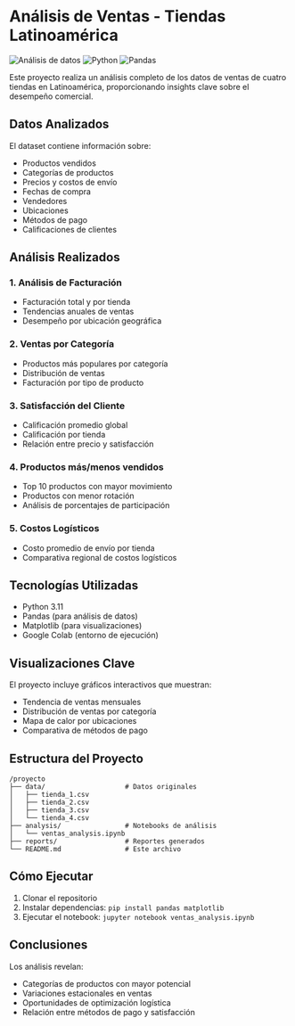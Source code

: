 # Análisis de Ventas - Tiendas Latinoamérica

![Análisis de datos](https://img.shields.io/badge/Área-Ciencia_de_Datos-blue)
![Python](https://img.shields.io/badge/Lenguaje-Python-green)
![Pandas](https://img.shields.io/badge/Biblioteca-Pandas-orange)

Este proyecto realiza un análisis completo de los datos de ventas de cuatro tiendas en Latinoamérica, proporcionando insights clave sobre el desempeño comercial.

## Datos Analizados

El dataset contiene información sobre:
- Productos vendidos
- Categorías de productos
- Precios y costos de envío
- Fechas de compra
- Vendedores
- Ubicaciones
- Métodos de pago
- Calificaciones de clientes

## Análisis Realizados

### 1. Análisis de Facturación
- Facturación total y por tienda
- Tendencias anuales de ventas
- Desempeño por ubicación geográfica

### 2. Ventas por Categoría
- Productos más populares por categoría
- Distribución de ventas
- Facturación por tipo de producto

### 3. Satisfacción del Cliente
- Calificación promedio global
- Calificación por tienda
- Relación entre precio y satisfacción

### 4. Productos más/menos vendidos
- Top 10 productos con mayor movimiento
- Productos con menor rotación
- Análisis de porcentajes de participación

### 5. Costos Logísticos
- Costo promedio de envío por tienda
- Comparativa regional de costos logísticos

## Tecnologías Utilizadas

- Python 3.11
- Pandas (para análisis de datos)
- Matplotlib (para visualizaciones)
- Google Colab (entorno de ejecución)

## Visualizaciones Clave

El proyecto incluye gráficos interactivos que muestran:
- Tendencia de ventas mensuales
- Distribución de ventas por categoría
- Mapa de calor por ubicaciones
- Comparativa de métodos de pago

## Estructura del Proyecto

```
/proyecto
├── data/                    # Datos originales
│   ├── tienda_1.csv
│   ├── tienda_2.csv
│   ├── tienda_3.csv
│   └── tienda_4.csv
├── analysis/                # Notebooks de análisis
│   └── ventas_analysis.ipynb
├── reports/                 # Reportes generados
└── README.md                # Este archivo
```

## Cómo Ejecutar

1. Clonar el repositorio
2. Instalar dependencias: `pip install pandas matplotlib`
3. Ejecutar el notebook: `jupyter notebook ventas_analysis.ipynb`

## Conclusiones

Los análisis revelan:
- Categorías de productos con mayor potencial
- Variaciones estacionales en ventas
- Oportunidades de optimización logística
- Relación entre métodos de pago y satisfacción
